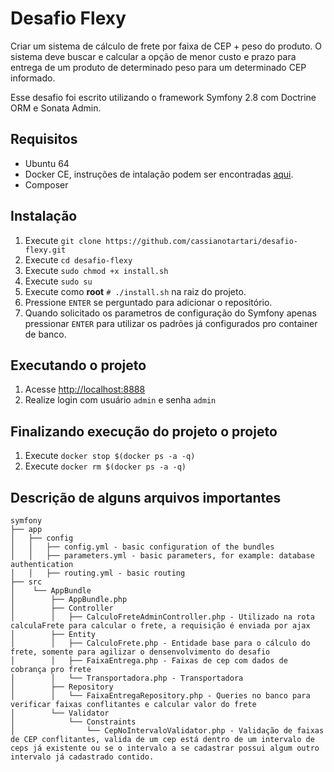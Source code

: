 # Desafio Flexy

Criar um sistema de cálculo de frete por faixa de CEP + peso do produto. O sistema deve buscar e calcular a opção de menor custo e prazo para entrega de um produto de
determinado peso para um determinado CEP informado.

Esse desafio foi escrito utilizando o framework Symfony 2.8 com Doctrine ORM e Sonata Admin.

## Requisitos

- Ubuntu 64
- Docker CE, instruções de intalação podem ser encontradas [aqui](https://www.digitalocean.com/community/tutorials/como-instalar-e-usar-o-docker-no-ubuntu-16-04-pt).
- Composer

## Instalação

1. Execute ``git clone https://github.com/cassianotartari/desafio-flexy.git``
2. Execute ``cd desafio-flexy``
3. Execute ``sudo chmod +x install.sh``
4. Execute ``sudo su``
3. Execute como **root** ``# ./install.sh`` na raiz do projeto.
4. Pressione ``ENTER`` se perguntado para adicionar o repositório.
5. Quando solicitado os parametros de configuração do Symfony apenas pressionar ``ENTER`` para utilizar os padrões já configurados pro container de banco.

## Executando o projeto

1. Acesse [http://localhost:8888](http://localhost:8888)
2. Realize login com usuário ``admin`` e senha ``admin``

## Finalizando execução do projeto o projeto

1. Execute ``docker stop $(docker ps -a -q)``
2. Execute ``docker rm $(docker ps -a -q)``

## Descrição de alguns arquivos importantes

```
symfony
├── app
│   ├── config
│   │   ├── config.yml - basic configuration of the bundles
│   │   ├── parameters.yml - basic parameters, for example: database authentication
│   │   ├── routing.yml - basic routing
├── src
│    └── AppBundle
│        ├── AppBundle.php
│        ├── Controller
│        │   ├── CalculoFreteAdminController.php - Utilizado na rota calculaFrete para calcular o frete, a requisição é enviada por ajax
│        ├── Entity
│        │   ├── CalculoFrete.php - Entidade base para o cálculo do frete, somente para agilizar o densenvolvimento do desafio
│        │   ├── FaixaEntrega.php - Faixas de cep com dados de cobrança pro frete
│        │   └── Transportadora.php - Transportadora
│        ├── Repository
│        │   └── FaixaEntregaRepository.php - Queries no banco para verificar faixas conflitantes e calcular valor do frete
│        └── Validator
│            └── Constraints
│                └── CepNoIntervaloValidator.php - Validação de faixas de CEP conflitantes, valida de um cep está dentro de um intervalo de ceps já existente ou se o intervalo a se cadastrar possui algum outro intervalo já cadastrado contido.
```
